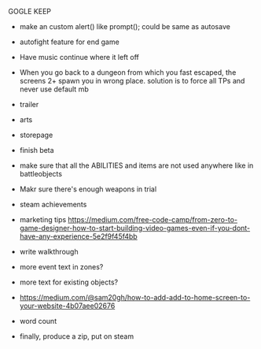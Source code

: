 GOGLE KEEP

- make an custom alert() like prompt(); could be same as autosave
- autofight feature for end game
- Have music continue where it left off
- When you go back to a dungeon from which you fast escaped, the screens 2+ spawn you in wrong place. solution is to force all TPs and never use default mb



- trailer
- arts
- storepage

- finish beta


- make sure that all the ABILITIES and items are not used anywhere like in battleobjects
- Makr sure there's enough weapons in trial



- steam achievements
- marketing tips https://medium.com/free-code-camp/from-zero-to-game-designer-how-to-start-building-video-games-even-if-you-dont-have-any-experience-5e2f9f45f4bb
- write walkthrough
- more event text in zones?
- more text for existing objects?
- https://medium.com/@sam20gh/how-to-add-add-to-home-screen-to-your-website-4b07aee02676

- word count
- finally, produce a zip, put on steam
